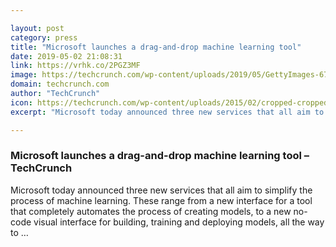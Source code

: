 ```yaml
---

layout: post
category: press
title: "Microsoft launches a drag-and-drop machine learning tool"
date: 2019-05-02 21:08:31
link: https://vrhk.co/2PGZ3MF
image: https://techcrunch.com/wp-content/uploads/2019/05/GettyImages-675949746.jpg?w=600
domain: techcrunch.com
author: "TechCrunch"
icon: https://techcrunch.com/wp-content/uploads/2015/02/cropped-cropped-favicon-gradient.png?w=180
excerpt: "Microsoft today announced three new services that all aim to simplify the process of machine learning. These range from a new interface for a tool that completely automates the process of creating models, to a new no-code visual interface for building, training and deploying models, all the way to …"

---
```


### Microsoft launches a drag-and-drop machine learning tool – TechCrunch

Microsoft today announced three new services that all aim to simplify the process of machine learning. These range from a new interface for a tool that completely automates the process of creating models, to a new no-code visual interface for building, training and deploying models, all the way to …
